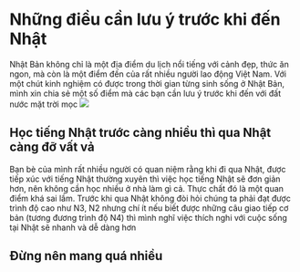 # Những điều cần lưu ý trước khi đến Nhật
Nhật Bản không chỉ là một địa điểm du lịch nổi tiếng với cảnh đẹp, thức ăn ngon, mà còn là một điểm đến của rất nhiều người lao động Việt Nam. Với một chút kinh nghiệm có được trong thời gian từng sinh sống ở Nhật Bản, mình xin chia sẻ một số điểm mà các bạn cần lưu ý trước khi đến với đất nước mặt trời mọc
![](https://github.com/nghiapham1013/study-report/blob/201812-study-report/pm21.jpg)

## Học tiếng Nhật trước càng nhiều thì qua Nhật càng đỡ vất vả

Bạn bè của mình rất nhiều người có quan niệm rằng khi đi qua Nhật, được tiếp xúc với tiếng Nhật thường xuyên thì việc học tiếng Nhật sẽ đơn giản hơn, nên không cần học nhiều ở nhà làm gì cả. Thực chất đó là một quan điểm khá sai lầm. Trước khi qua Nhật không đòi hỏi chúng ta phải đạt được trình độ cao như N3, N2 nhưng chí ít nếu biết được những câu giao tiếp cơ bản (tương đương trình độ N4) thì mình nghĩ việc thích nghi với cuộc sống tại Nhật sẽ nhanh và dễ dàng hơn

## Đừng nên mang quá nhiều 
